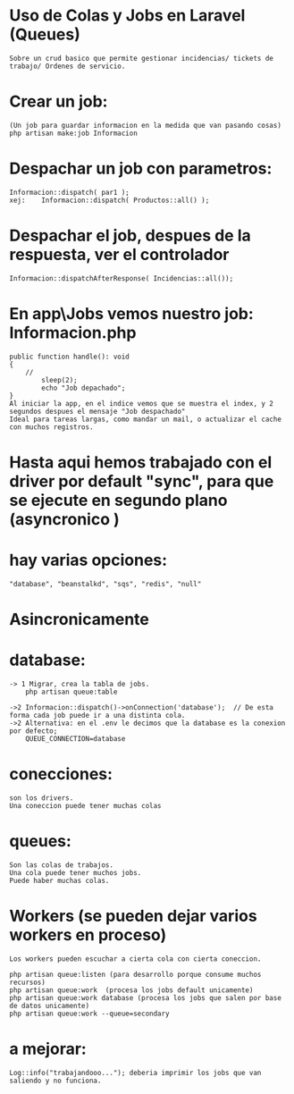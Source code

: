 # Uso de Colas y Jobs en Laravel (Queues)
    Sobre un crud basico que permite gestionar incidencias/ tickets de trabajo/ Ordenes de servicio.

# Crear un job:
    (Un job para guardar informacion en la medida que van pasando cosas)
    php artisan make:job Informacion
    

# Despachar un job con parametros:
    Informacion::dispatch( par1 );
    xej:    Informacion::dispatch( Productos::all() );

# Despachar el job, despues de la respuesta, ver el controlador
    Informacion::dispatchAfterResponse( Incidencias::all());

# En app\Jobs vemos nuestro job: Informacion.php
    public function handle(): void
    {
        //
            sleep(2);
            echo "Job depachado";    
    }
    Al iniciar la app, en el indice vemos que se muestra el index, y 2 segundos despues el mensaje "Job despachado"
    Ideal para tareas largas, como mandar un mail, o actualizar el cache con muchos registros.

# Hasta aqui hemos trabajado con el driver por default "sync", para que se ejecute en segundo plano (asyncronico )
# hay varias opciones:
    "database", "beanstalkd", "sqs", "redis", "null"

# Asincronicamente

# database:
    -> 1 Migrar, crea la tabla de jobs.
        php artisan queue:table

    ->2 Informacion::dispatch()->onConnection('database');  // De esta forma cada job puede ir a una distinta cola.
    ->2 Alternativa: en el .env le decimos que la database es la conexion por defecto;
        QUEUE_CONNECTION=database

# conecciones: 
    son los drivers.
    Una coneccion puede tener muchas colas
# queues:
    Son las colas de trabajos. 
    Una cola puede tener muchos jobs.
    Puede haber muchas colas.

# Workers (se pueden dejar varios workers en proceso)
    Los workers pueden escuchar a cierta cola con cierta coneccion.

    php artisan queue:listen (para desarrollo porque consume muchos recursos)
    php artisan queue:work  (procesa los jobs default unicamente)
    php artisan queue:work database (procesa los jobs que salen por base de datos unicamente)
    php artisan queue:work --queue=secondary

# a mejorar:
    Log::info("trabajandooo..."); deberia imprimir los jobs que van saliendo y no funciona.